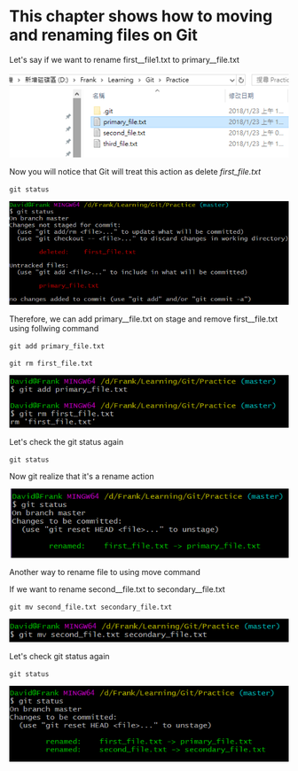 # This chapter shows how to moving and renaming files on Git

Let's say if we want to rename first\_\_file1.txt to primary\_\_file.txt

![](/assets/rename)

Now you will notice that Git will treat this action as delete _first\_file.txt_

`git status`

![](/assets/GitRenameCheck)

Therefore, we can add primary\_\_file.txt on stage and remove first\_\_file.txt using follwing command

`git add primary_file.txt`

`git rm first_file.txt`

![](/assets/addRevmoe)

Let's check the git status again

`git status`

Now git realize that it's a rename action

![](/assets/checkagain)

Another way to rename file to using move command

If we want to rename second\_\_file.txt to secondary\_\_file.txt

`git mv second_file.txt secondary_file.txt`

![](/assets/move)

Let's check git status again

`git status`

![](/assets/mvStatus)

